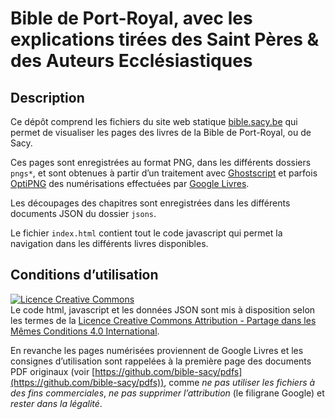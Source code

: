 # Bible de Port-Royal, avec les explications tirées des Saint Pères & des Auteurs Ecclésiastiques

## Description

Ce dépôt comprend les fichiers du site web statique [bible.sacy.be](https://bible.sacy.be/) qui permet de visualiser les pages des livres de la Bible de Port-Royal, ou de Sacy.

Ces pages sont enregistrées au format PNG, dans les différents dossiers `pngs*`, et sont obtenues à partir d’un traitement avec [Ghostscript](https://www.ghostscript.com/) et parfois [OptiPNG](http://optipng.sourceforge.net/) des numérisations effectuées par [Google Livres](https://books.google.fr/).

Les découpages des chapitres sont enregistrées dans les différents documents JSON du dossier `jsons`.

Le fichier `index.html` contient tout le code javascript qui permet la navigation dans les différents livres disponibles.

## Conditions d’utilisation

<a rel="license" href="http://creativecommons.org/licenses/by-sa/4.0/"><img alt="Licence Creative Commons" style="border-width:0" src="https://i.creativecommons.org/l/by-sa/4.0/88x31.png" /></a><br />Le code html, javascript et les données JSON sont mis à disposition selon les termes de la <a rel="license" href="http://creativecommons.org/licenses/by-sa/4.0/">Licence Creative Commons Attribution -  Partage dans les Mêmes Conditions 4.0 International</a>.

En revanche les pages numérisées proviennent de Google Livres et les consignes d’utilisation sont rappelées à la première page des documents PDF originaux (voir [https://github.com/bible-sacy/pdfs](https://github.com/bible-sacy/pdfs)), comme *ne pas utiliser les fichiers à des fins commerciales*, *ne pas supprimer l’attribution* (le filigrane Google) et *rester dans la légalité*.
